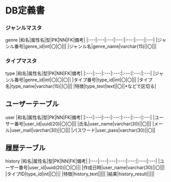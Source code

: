# DB定義書

### ジャンルマスタ
genre
|和名|属性名|型|PK|NN|FK|備考|
|:---|:---|:---|:---:|:---:|:---:|:---|
|ジャンル番号|genre_id|int|〇|〇|||
|ジャンル名|genre_name|varchar(15)||〇|||

### タイプマスタ
type
|和名|属性名|型|PK|NN|FK|備考|
|:---|:---|:---|:---:|:---:|:---:|:---|
|ジャンル番号|genre_id|int|〇|〇|〇||
|タイプ番号|type_id|int|〇|〇|||
|タイプ名|type_name|varchar(15)||〇|||
|特徴|type_text|text||〇||*などで区切る|

## ユーザーテーブル
user
|和名|属性名|型|PK|NN|FK|備考|
|:---|:---|:---|:---:|:---:|:---:|:---|
|ユーザー番号|user_id|uuid(20)|〇|〇|||
|氏名|user_name|varchar(30)||〇|||
|メール|user_mail|varchar(30)||〇|||
|パスワード|user_pass|varchar(30)||〇||

## 履歴テーブル
history
|和名|属性名|型|PK|NN|FK|備考|
|:---|:---|:---|:---:|:---:|:---:|:---|
|ユーザー番号|user_id|uuid(20)|〇|〇|||
|作成日時|user_name|varchar(30)||〇|||
|タイプID|type_id|int||〇|||
|特徴|history_text|||||
|結果|history_result|||||
